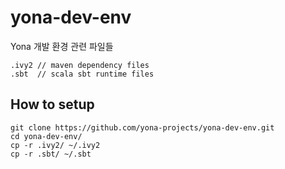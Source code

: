 # yona-dev-env
Yona 개발 환경 관련 파일들

```
.ivy2 // maven dependency files
.sbt  // scala sbt runtime files
```

## How to setup

```
git clone https://github.com/yona-projects/yona-dev-env.git
cd yona-dev-env/
cp -r .ivy2/ ~/.ivy2
cp -r .sbt/ ~/.sbt
```
